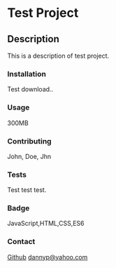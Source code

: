 # Test Project
        
## Description
This is a description of test project.
        
### Installation
Test download..

### Usage
300MB

### Contributing
John, Doe, Jhn

### Tests
Test test test.

### Badge
JavaScript,HTML,CSS,ES6

### Contact
[Github](https://www.github.com/hpere102)
[dannyp@yahoo.com](mailto:dannyp@yahoo.com)
        
        
        